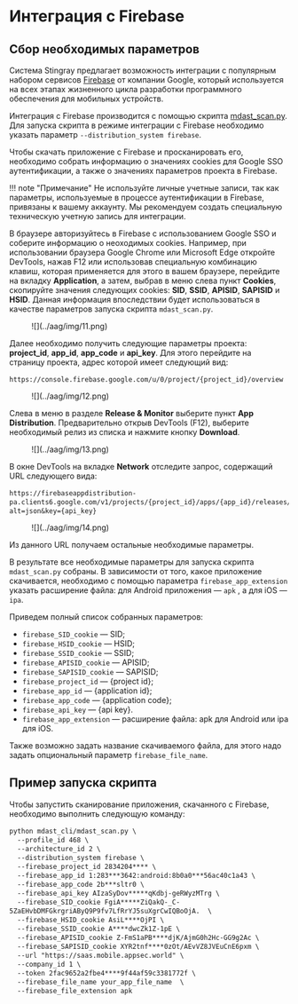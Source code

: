 # Интеграция с Firebase

## Сбор необходимых параметров

Система Stingray предлагает возможность интеграции с популярным набором сервисов [Firebase](https://firebase.google.com/) от компании Google, который используется на всех этапах жизненного цикла разработки программного обеспечения для мобильных устройств.

Интеграция с Firebase производится с помощью скрипта [mdast_scan.py](https://github.com/Dynamic-Mobile-Security/mdast-cli). Для запуска скрипта в режиме интеграции с Firebase необходимо указать параметр `--distribution_system firebase`.

Чтобы скачать приложение с Firebase и просканировать его, необходимо собрать информацию о значениях cookies для Google SSO аутентификации, а также о значениях параметров проекта в Firebase. 

!!! note "Примечание"
    Не используйте личные учетные записи, так как параметры, используемые в процессе аутентификации в Firebase, привязаны к вашему аккаунту. Мы рекомендуем создать специальную техническую учетную запись для интеграции.

В браузере авторизуйтесь в Firebase с использованием Google SSO и соберите информацию о неоходимых cookies. Например, при использовании браузера Google Chrome или Microsoft Edge откройте DevTools, нажав F12 или использовав специальную комбинацию клавиш, которая применяется для этого в вашем браузере, перейдите на вкладку **Application**, а затем, выбрав в меню слева пункт **Cookies**, скопируйте значения следующих cookies: **SID**, **SSID**, **APISID**, **SAPISID** и **HSID**. Данная информация впоследствии будет использоваться в качестве параметров запуска скрипта `mdast_scan.py`.

<figure markdown>
![](../aag/img/11.png)
</figure>

Далее необходимо получить следующие параметры проекта: **project_id**, **app_id**, **app_code** и **api_key**. Для этого перейдите на страницу проекта, адрес которой имеет следующий вид:

    https://console.firebase.google.com/u/0/project/{project_id}/overview

<figure markdown>
![](../aag/img/12.png)
</figure>

Слева в меню в разделе **Release & Monitor** выберите пункт **App Distribution**. Предварительно открыв DevTools (F12), выберите необходимый релиз из списка и нажмите кнопку **Download**.

<figure markdown>
![](../aag/img/13.png)
</figure>

В окне DevTools на вкладке **Network** отследите запрос, содержащий URL следующего вида:

    https://firebaseappdistribution-pa.clients6.google.com/v1/projects/{project_id}/apps/{app_id}/releases/{app_code}:getLatestBinary?alt=json&key={api_key} 
 
<figure markdown>
![](../aag/img/14.png)
</figure>

Из данного URL получаем остальные необходимые параметры.

В результате все необходимые параметры для запуска скрипта `mdast_scan.py` собраны. В зависимости от того, какое приложение скачивается, необходимо с помощью параметра `firebase_app_extension` указать расширение файла: для Android приложения — `apk` , а для iOS — `ipa`.

Приведем полный список собранных параметров:

* `firebase_SID_cookie` — SID;
* `firebase_HSID_cookie` — HSID;
* `firebase_SSID_cookie` — SSID;
* `firebase_APISID_cookie` — APISID;
* `firebase_SAPISID_cookie` — SAPISID;
* `firebase_project_id` — {project id};
* `firebase_app_id` — {application id};
* `firebase_app_code` — {application code};
* `firebase_api_key` — {api key}.
* `firebase_app_extension` — расширение файла: apk для Android или ipa для iOS.

Также возможно задать название скачиваемого файла, для этого надо задать опциональный параметр `firebase_file_name`.

## Пример запуска скрипта

Чтобы запустить сканирование приложения, скачанного с Firebase, необходимо выполнить следующую команду:

    python mdast_cli/mdast_scan.py \
      --profile_id 468 \
      --architecture_id 2 \
      --distribution_system firebase \
      --firebase_project_id 2834204**** \
      --firebase_app_id 1:283***3642:android:8b0a0***56ac40c1a43 \
      --firebase_app_code 2b***sltr0 \
      --firebase_api_key AIzaSyDov*****qKdbj-geRWyzMTrg \
      --firebase_SID_cookie FgiA*****ZiQakQ-_C-5ZaEHvbDMFGkrgriAByQ9P9fv7LfRrYJ5suXgrCwIQBoOjA.  \
      --firebase_HSID_cookie AsiL****OjPI \
      --firebase_SSID_cookie A****dwcZk1Z-1pE \
      --firebase_APISID_cookie Z-FmS1aPB****djK/AjmG0h2Hc-GG9g2Ac \
      --firebase_SAPISID_cookie XYR2tnf****0zOt/AEvVZ8JVEuCnE6pxm \
      --url "https://saas.mobile.appsec.world" \
      --company_id 1 \ 
      --token 2fac9652a2fbe4****9f44af59c3381772f \
      --firebase_file_name your_app_file_name  \
      --firebase_file_extension apk